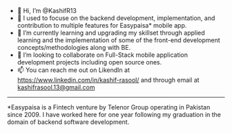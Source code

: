 - 👋 Hi, I’m @KashifR13
- 👀 I used to focuse on the backend development, implementation, and contribution to multiple features for Easypaisa* mobile app.
- 🌱 I’m currently learning and upgrading my skillset through applied learning and the implementation of some of the front-end development concepts/methodologies along with BE.
- 💞️ I’m looking to collaborate on Full-Stack mobile application development projects including open source ones.
- 📫 You can reach me out on LikendIn at https://www.linkedin.com/in/kashif-rasool/ and through email at kashifrasool.13@gmail.com


--------------------------------------------------------------------------------
*Easypaisa is a Fintech venture by Telenor Group operating in Pakistan since 2009. I have worked here for one year following my graduation in the domain of backend software development.

<!---
KashifR13/KashifR13 is a ✨ special ✨ repository because its `README.md` (this file) appears on your GitHub profile.
You can click the Preview link to take a look at your changes.
--->
